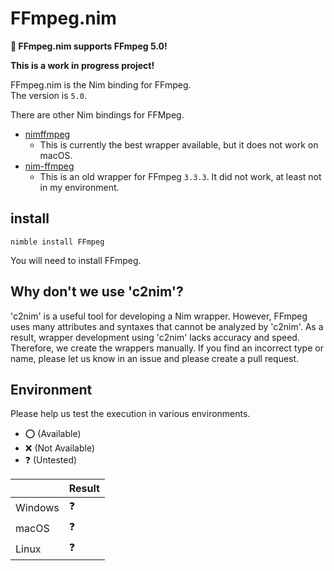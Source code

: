 # FFmpeg.nim

**🎉 FFmpeg.nim supports FFmpeg 5.0!**

**This is a work in progress project!**

FFmpeg.nim is the Nim binding for FFmpeg.  
The version is `5.0`.  

There are other Nim bindings for FFMpeg.  
- [nimffmpeg](https://github.com/mashingan/nimffmpeg)
  - This is currently the best wrapper available, but it does not work on macOS.
- [nim-ffmpeg](https://github.com/ahirner/nim-ffmpeg)
  - This is an old wrapper for FFmpeg `3.3.3`. It did not work, at least not in my environment.

## install

```bash:install
nimble install FFmpeg
```

You will need to install FFmpeg.

## Why don't we use 'c2nim'?
'c2nim' is a useful tool for developing a Nim wrapper. However, FFmpeg uses many attributes and syntaxes that cannot be analyzed by 'c2nim'.
As a result, wrapper development using 'c2nim' lacks accuracy and speed.
Therefore, we create the wrappers manually. If you find an incorrect type or name, please let us know in an issue and please create a pull request.

## Environment
Please help us test the execution in various environments.

- ⭕️ (Available)
- ❌ (Not Available)
- ❓ (Untested)

| | Result |
| --- | ---- |
| Windows | ❓ |
| macOS | ❓ |
| Linux | ❓ |